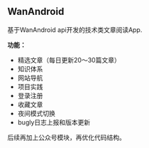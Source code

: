 ## WanAndroid

基于WanAndroid api开发的技术类文章阅读App.

**功能：**

* 精选文章（每日更新20～30篇文章）
* 知识体系
* 网站导航
* 项目实践
* 登录注册
* 收藏文章
* 夜间模式切换
* bugly日志上报和版本更新

后续再加上公众号模块，再优化代码结构。